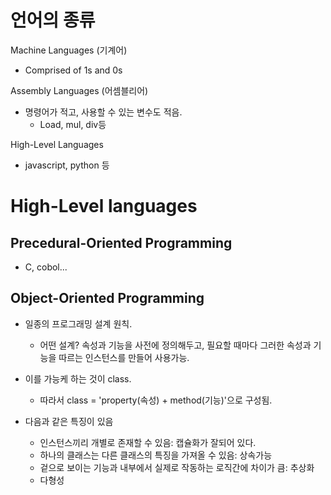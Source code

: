 # 언어의 종류

Machine Languages (기계어)
- Comprised of 1s and 0s

Assembly Languages (어셈블리어)
- 명령어가 적고, 사용할 수 있는 변수도 적음.
    - Load, mul, div등

High-Level Languages 
- javascript, python 등

# High-Level languages
## Precedural-Oriented Programming
- C, cobol...

## Object-Oriented Programming
- 일종의 프로그래밍 설계 원칙.
    - 어떤 설계? 속성과 기능을 사전에 정의해두고, 필요할 때마다 그러한 속성과 기능을 따르는 인스턴스를 만들어 사용가능.

- 이를 가능케 하는 것이 class.
    - 따라서 class = 'property(속성) + method(기능)'으로 구성됨.

- 다음과 같은 특징이 있음
    - 인스턴스끼리 개별로 존재할 수 있음: 캡슐화가 잘되어 있다.
    - 하나의 클래스는 다른 클래스의 특징을 가져올 수 있음: 상속가능
    - 겉으로 보이는 기능과 내부에서 실제로 작동하는 로직간에 차이가 큼: 추상화
    - 다형성
